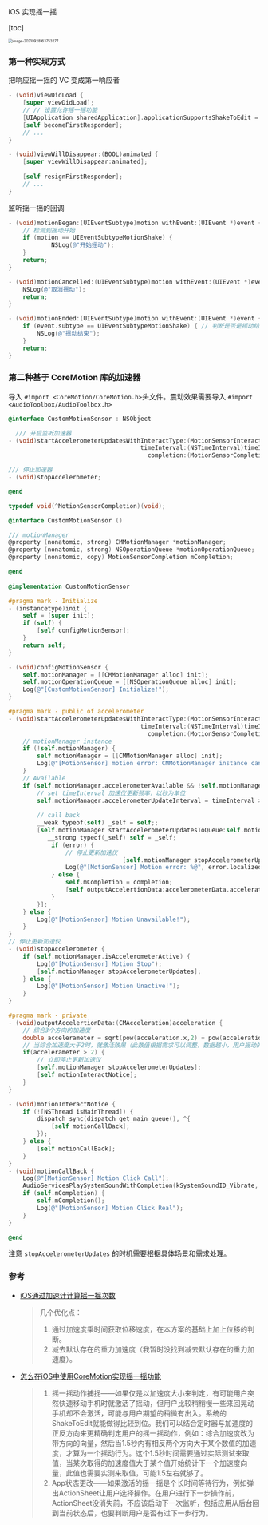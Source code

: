 iOS 实现摇一摇

[toc]



<img src="../../assets/image-20210928163753277.png" alt="image-20210928163753277" style="zoom:50%;" />

### 第一种实现方式 

把响应摇一摇的 VC 变成第一响应者

```objective-c
- (void)viewDidLoad {
    [super viewDidLoad];
    // // 设置允许摇一摇功能 
    [UIApplication sharedApplication].applicationSupportsShakeToEdit = YES;
    [self becomeFirstResponder];
    // ...
}

- (void)viewWillDisappear:(BOOL)animated {
    [super viewWillDisappear:animated];
    
    [self resignFirstResponder];
    // ...
}
```



监听摇一摇的回调

```objective-c
- (void)motionBegan:(UIEventSubtype)motion withEvent:(UIEvent *)event { 
    // 检测到摇动开始
    if (motion == UIEventSubtypeMotionShake) {
    		NSLog(@"开始摇动");  
    }
    return;  
}  

- (void)motionCancelled:(UIEventSubtype)motion withEvent:(UIEvent *)event {  
    NSLog(@"取消摇动");  
    return;  
}  

- (void)motionEnded:(UIEventSubtype)motion withEvent:(UIEvent *)event {  
    if (event.subtype == UIEventSubtypeMotionShake) { // 判断是否是摇动结束  
        NSLog(@"摇动结束");  
    }  
    return;  
}  
```



### 第二种基于 CoreMotion 库的加速器

导入 `#import <CoreMotion/CoreMotion.h>`头文件。震动效果需要导入 `#import <AudioToolbox/AudioToolbox.h>`

```objective-c
@interface CustomMotionSensor : NSObject

  /// 开启监听加速器
- (void)startAccelerometerUpdatesWithInteractType:(MotionSensorInteractType)interactType
                                     timeInterval:(NSTimeInterval)timeInterval
                                       completion:(MotionSensorCompletion)completion;

/// 停止加速器
- (void)stopAccelerometer;

@end

typedef void(^MotionSensorCompletion)(void);

@interface CustomMotionSensor ()

/// motionManager
@property (nonatomic, strong) CMMotionManager *motionManager;
@property (nonatomic, strong) NSOperationQueue *motionOperationQueue;
@property (nonatomic, copy) MotionSensorCompletion mCompletion;

@end
  
@implementation CustomMotionSensor

#pragma mark - Initialize
- (instancetype)init {
    self = [super init];
    if (self) {
        [self configMotionSensor];
    }
    return self;
}

- (void)configMotionSensor {
    self.motionManager = [[CMMotionManager alloc] init];
    self.motionOperationQueue = [[NSOperationQueue alloc] init];
    Log(@"[CustomMotionSensor] Initialize!");
}

#pragma mark - public of accelerometer
- (void)startAccelerometerUpdatesWithInteractType:(MotionSensorInteractType)interactType
                                     timeInterval:(NSTimeInterval)timeInterval
                                       completion:(MotionSensorCompletion)completion {
    // motionManager instance
    if (!self.motionManager) {
        self.motionManager = [[CMMotionManager alloc] init];
        Log(@"[MotionSensor] motion error: CMMotionManager instance can not be nil");
    }
    // Available
    if (self.motionManager.accelerometerAvailable && !self.motionManager.isAccelerometerActive) {
        // set timeInterval 加速仪更新频率，以秒为单位
        self.motionManager.accelerometerUpdateInterval = timeInterval > 0 ? timeInterval : 0.2;
        
        // call back
        __weak typeof(self) _self = self;;
        [self.motionManager startAccelerometerUpdatesToQueue:self.motionOperationQueue withHandler:^(CMAccelerometerData * _Nullable accelerometerData, NSError * _Nullable error) {
           __strong typeof(_self) self = _self;
            if (error) {
                // 停止更新加速仪
								[self.motionManager stopAccelerometerUpdates];
                Log(@"[MotionSensor] Motion error: %@", error.localizedDescription);
            } else {
                self.mCompletion = completion;
                [self outputAccelertionData:accelerometerData.acceleration];
            }
        }];
    } else {
        Log(@"[MotionSensor] Motion Unavailable!");
    }
}
// 停止更新加速仪
- (void)stopAccelerometer {
    if (self.motionManager.isAccelerometerActive) {
        Log(@"[MotionSensor] Motion Stop");
        [self.motionManager stopAccelerometerUpdates];
    } else {
        Log(@"[MotionSensor] Motion Unactive!");
    }
}

#pragma mark - private
- (void)outputAccelertionData:(CMAcceleration)acceleration {
    // 综合3个方向的加速度
    double accelerameter = sqrt(pow(acceleration.x,2) + pow(acceleration.y,2) + pow(acceleration.z,2));
    // 当综合加速度大于2时，就激活效果（此数值根据需求可以调整，数据越小，用户摇动的动作就越小，越容易激活，反之加大难度，但不容易误触发）
    if(accelerameter > 2) {
        // 立即停止更新加速仪
        [self.motionManager stopAccelerometerUpdates];
        [self motionInteractNotice];
    }
}

- (void)motionInteractNotice {
    if (![NSThread isMainThread]) {
        dispatch_sync(dispatch_get_main_queue(), ^{
            [self motionCallBack];
        });
    } else {
        [self motionCallBack];
    }
}
- (void)motionCallBack {
    Log(@"[MotionSensor] Motion Click Call");
    AudioServicesPlaySystemSoundWithCompletion(kSystemSoundID_Vibrate, nil);
    if (self.mCompletion) {
        self.mCompletion();
        Log(@"[MotionSensor] Motion Click Real");
    }
}

@end
```

注意 `stopAccelerometerUpdates`  的时机需要根据具体场景和需求处理。



### 参考

- [iOS通过加速计计算摇一摇次数](https://juejin.cn/post/6844903640159748110)

  > 几个优化点： 
  >
  > 1. 通过加速度乘时间获取位移速度，在本方案的基础上加上位移的判断。 
  > 2. 减去默认存在的重力加速度（我暂时没找到减去默认存在的重力加速度）。

- [怎么在iOS中使用CoreMotion实现摇一摇功能](https://m.yisu.com/zixun/197744.html)

  > 1) 摇一摇动作捕捉——如果仅是以加速度大小来判定，有可能用户突然快速移动手机时就激活了摇动，但用户比较稍稍慢一些来回晃动手机却不会激活，可能与用户期望的稍微有出入。系统的ShakeToEdit就能做得比较到位。我们可以结合定时器与加速度的正反方向来更精确判定用户的摇一摇动作，例如：综合加速度改为带方向的向量，然后当1.5秒内有相反两个方向大于某个数值的加速度，才算为一个摇动行为。这个1.5秒时间需要通过实际测试来取值，当某次取得的加速度值大于某个值开始统计下一个加速度向量，此值也需要实测来取值，可能1.5左右就够了。
  > 2) App状态更改——如果激活的摇一摇是个长时间等待行为，例如弹出ActionSheet让用户选择操作。在用户进行下一步操作前，ActionSheet没消失前，不应该启动下一次监听，包括应用从后台回到当前状态后，也要判断用户是否有过下一步行为。

